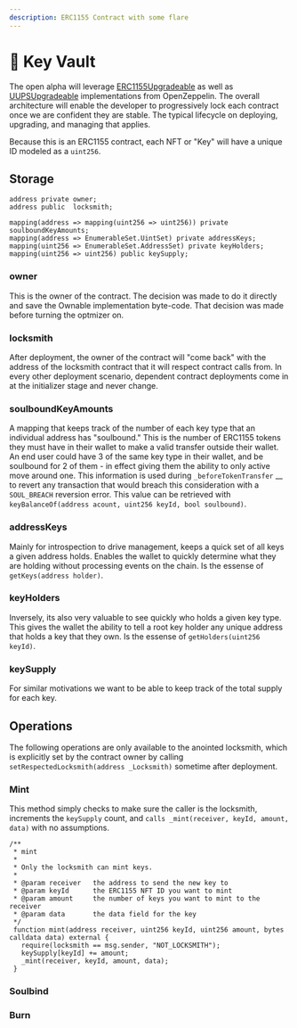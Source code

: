 ```yaml
---
description: ERC1155 Contract with some flare
---
```


# 🏦 Key Vault

The open alpha will leverage [ERC1155Upgradeable](https://github.com/OpenZeppelin/openzeppelin-contracts-upgradeable/blob/master/docs/modules/ROOT/pages/erc1155.adoc) as well as [UUPSUpgradeable](https://docs.openzeppelin.com/contracts/4.x/api/proxy#UUPSUpgradeable) implementations from OpenZeppelin. The overall architecture will enable the developer to progressively lock each contract once we are confident they are stable. The typical lifecycle on deploying, upgrading, and managing that applies.

Because this is an ERC1155 contract, each NFT or "Key" will have a unique ID modeled as a `uint256`.

## Storage

```
address private owner;
address public  locksmith;

mapping(address => mapping(uint256 => uint256)) private soulboundKeyAmounts;
mapping(address => EnumerableSet.UintSet) private addressKeys;
mapping(uint256 => EnumerableSet.AddressSet) private keyHolders;
mapping(uint256 => uint256) public keySupply;
```

### owner

This is the owner of the contract. The decision was made to do it directly and save the Ownable implementation byte-code. That decision was made before turning the optmizer on.

### locksmith

After deployment, the owner of the contract will "come back" with the address of the locksmith contract that it will respect contract calls from. In every other deployment scenario, dependent contract deployments come in at the initializer stage and never change.

### soulboundKeyAmounts

A mapping that keeps track of the number of each key type that an individual address has "soulbound." This is the number of ERC1155 tokens they must have in their wallet to make a valid transfer outside their wallet. An end user could have 3 of the same key type in their wallet, and be soulbound for 2 of them - in effect giving them the ability to only active move around one. This information is used during `_beforeTokenTransfer` __ to revert any transaction that would breach this consideration with a `SOUL_BREACH` reversion error. This value can be retrieved with `keyBalanceOf(address acount, uint256 keyId, bool soulbound)`.

### addressKeys

Mainly for introspection to drive management, keeps a quick set of all keys a given address holds. Enables the wallet to quickly determine what they are holding without processing events on the chain. Is the essense of `getKeys(address holder)`.

### keyHolders

Inversely, its also very valuable to see quickly who holds a given key type. This gives the wallet the ability to tell a root key holder any unique address that holds a key that they own. Is the essense of `getHolders(uint256 keyId)`.

### keySupply

For similar motivations we want to be able to keep track of the total supply for each key.

## Operations

The following operations are only available to the anointed locksmith, which is explicitly set by the contract owner by calling `setRespectedLocksmith(address _Locksmith)` sometime after deployment.

### Mint

This method simply checks to make sure the caller is the locksmith, increments the `keySupply` count, and `calls _mint(receiver, keyId, amount, data)` with no assumptions.

```solidity
/**
 * mint
 *
 * Only the locksmith can mint keys.
 *
 * @param receiver   the address to send the new key to
 * @param keyId      the ERC1155 NFT ID you want to mint
 * @param amount     the number of keys you want to mint to the receiver
 * @param data       the data field for the key
 */
 function mint(address receiver, uint256 keyId, uint256 amount, bytes calldata data) external {
   require(locksmith == msg.sender, "NOT_LOCKSMITH");
   keySupply[keyId] += amount;
   _mint(receiver, keyId, amount, data);
 }
```

### Soulbind

### Burn

